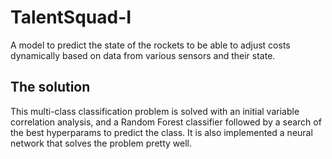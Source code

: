 # TalentSquad-I

A model to predict the state of the rockets to be able to adjust costs dynamically based on data from various sensors and their state.

## The solution

This multi-class classification problem is solved with an initial variable correlation analysis, and a Random Forest classifier followed by a search of the best hyperparams to predict the class.
It is also implemented a neural network that solves the problem pretty well.